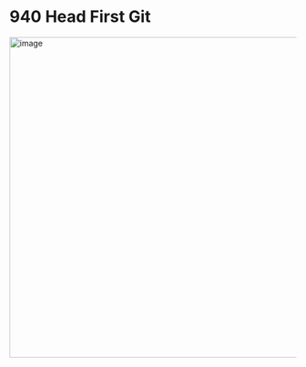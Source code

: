 # 940 Head First Git

<img width="563" alt="image" src="https://user-images.githubusercontent.com/23094588/207151559-f3eeed85-7e4e-4981-82f1-ea76df1bb489.png">




